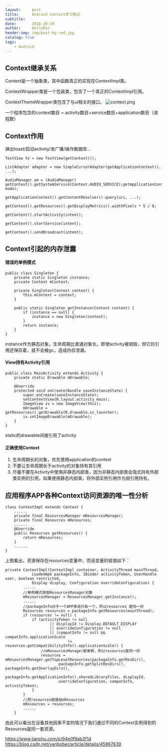 ```yaml
---
layout:     post
title:      Android Context学习笔记
subtitle:   
date:       2018-10-10
author:     HelloMin
header-img: img/post-bg-rwd.jpg
catalog: true
tags:
    - Android
---
```

## Context继承关系
Context是一个抽象类，其中函数真正的实现在ContextImpl类。

ContextWrapper类是一个包装类，包含了一个真正的ContextImpl引用。

ContextThemeWrapper类包含了与ui相关的接口。
![context.png](https://upload-images.jianshu.io/upload_images/311072-16b6516ab6c15b58.png?imageMogr2/auto-orient/strip%7CimageView2/2/w/1240)

一个程序包含的context数目 = activity数目+service数目+application数目（进程数）

## Context作用
弹出toast/启动activity/发广播/操作数据库...
```
TextView tv = new TextView(getContext());

ListAdapter adapter = new SimpleCursorAdapter(getApplicationContext(), ...);

AudioManager am = (AudioManager) getContext().getSystemService(Context.AUDIO_SERVICE);getApplicationContext().getSharedPreferences(name, mode);

getApplicationContext().getContentResolver().query(uri, ...);

getContext().getResources().getDisplayMetrics().widthPixels * 5 / 8;

getContext().startActivity(intent);

getContext().startService(intent);

getContext().sendBroadcast(intent);

```
## Context引起的内存泄露
#### 错误的单例模式
```
public class Singleton {
    private static Singleton instance;
    private Context mContext;

    private Singleton(Context context) {
        this.mContext = context;
    }

    public static Singleton getInstance(Context context) {
        if (instance == null) {
            instance = new Singleton(context);
        }
        return instance;
    }
}
```
instance作为静态对象，生命周期比普通对象长。即使activity被销毁，但它的引用还保存着，就不会被gc，造成内存泄漏。
#### View持有Activity引用
```
public class MainActivity extends Activity {
    private static Drawable mDrawable;

    @Override
    protected void onCreate(Bundle saveInstanceState) {
        super.onCreate(saveInstanceState);
        setContentView(R.layout.activity_main);
        ImageView iv = new ImageView(this);
        mDrawable = getResources().getDrawable(R.drawable.ic_launcher);
        iv.setImageDrawable(mDrawable);
    }
}
```
static的drawable间接引用了activity
#### 正确使用Context
1. 生命周期长的对象，优先使用application的context
2. 不要让生命周期长于activity的对象持有其引用
3. 尽量不要在Activity中使用非静态内部类，因为非静态内部类会隐式持有外部类实例的引用，如果使用静态内部类，将外部实例引用作为弱引用持有。
## 应用程序APP各种Context访问资源的唯一性分析
```
class ContextImpl extends Context {
    ......
    private final ResourcesManager mResourcesManager;
    private final Resources mResources;
    ......
    @Override
    public Resources getResources() {
        return mResources;
    }
    ......
}
```
上图看出，资源保存在resources变量中，而该变量的赋值如下：
```
private ContextImpl(ContextImpl container, ActivityThread mainThread,
            LoadedApk packageInfo, IBinder activityToken, UserHandle user, boolean restricted,
            Display display, Configuration overrideConfiguration) {
        ......
        //单例模式获取ResourcesManager对象
        mResourcesManager = ResourcesManager.getInstance();
        ......
        //packageInfo对于一个APP来说只有一个，所以resources 是同一份
        Resources resources = packageInfo.getResources(mainThread);
        if (resources != null) {
            if (activityToken != null
                    || displayId != Display.DEFAULT_DISPLAY
                    || overrideConfiguration != null
                    || (compatInfo != null && compatInfo.applicationScale
                            != resources.getCompatibilityInfo().applicationScale)) {
                //mResourcesManager是单例，所以resources是同一份
                resources = mResourcesManager.getTopLevelResources(packageInfo.getResDir(),
                        packageInfo.getSplitResDirs(), packageInfo.getOverlayDirs(),
                        packageInfo.getApplicationInfo().sharedLibraryFiles, displayId,
                        overrideConfiguration, compatInfo, activityToken);
            }
        }
        //把resources赋值给mResources
        mResources = resources;
        ......
    }
```

由此可以看出在设备其他因素不变的情况下我们通过不同的Context实例得到的Resources是同一套资源。

https://www.jianshu.com/p/94e0f9ab3f1d
https://blog.csdn.net/yanbober/article/details/45967639
